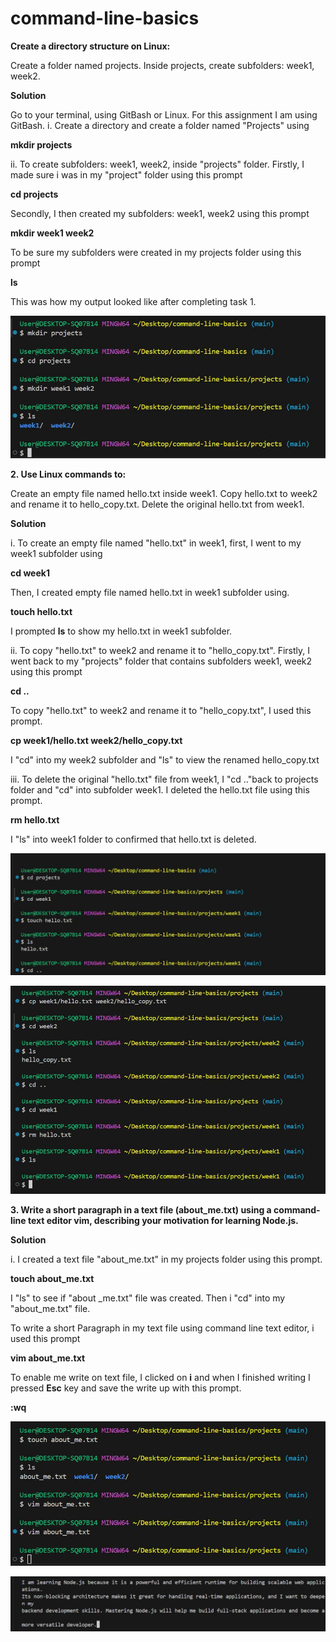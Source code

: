 # command-line-basics

**Create a directory structure on Linux:**

Create a folder named projects.
Inside projects, create subfolders: week1, week2.

**Solution**

Go to your terminal, using GitBash or Linux. For this assignment I am using GitBash.
i. Create a directory and create a folder named "Projects" using

**mkdir projects**

ii. To create subfolders: week1, week2, inside "projects" folder.
Firstly, I made sure i was in my "project" folder using this prompt

**cd projects**

Secondly, I then created my subfolders: week1, week2 using this prompt

**mkdir week1 week2**

To be sure my subfolders were created in my projects folder using this prompt

**ls**

This was how my output looked like after completing task 1.


![Task 1](photos/task_1.jpg)


**2. Use Linux commands to:**

Create an empty file named hello.txt inside week1.
Copy hello.txt to week2 and rename it to hello_copy.txt.
Delete the original hello.txt from week1.

**Solution**

i. To create an empty file named "hello.txt" in week1, first, I went to my week1 subfolder using

**cd week1**

Then, I created empty file named hello.txt in week1 subfolder using.

**touch hello.txt**

I prompted **ls** to show my hello.txt in week1 subfolder.


ii. To copy "hello.txt" to week2 and rename it to "hello_copy.txt". Firstly, I went back to my "projects" folder that contains subfolders week1, week2 using this prompt

**cd ..**

To copy "hello.txt" to week2 and rename it to "hello_copy.txt", I used this prompt.

**cp week1/hello.txt week2/hello_copy.txt**

I "cd" into my week2 subfolder and "ls" to view the renamed hello_copy.txt


iii. To delete the original "hello.txt" file from week1, I "cd .."back to projects folder and "cd" into subfolder week1. I deleted the hello.txt file using this prompt.

**rm hello.txt**

I "ls" into week1 folder to confirmed that hello.txt is deleted.

![Task 2](photos/task_2.jpg)

![Task 2.1](photos/task_2_1.jpg)

**3. Write a short paragraph in a text file (about_me.txt) using a command-line text editor vim, describing your motivation for learning Node.js.**

**Solution**

i. I created a text file "about_me.txt" in my projects folder using this prompt.

**touch about_me.txt**

I "ls" to see if "about _me.txt" file was created. Then i "cd" into my "about_me.txt" file.

To write a short Paragraph in my text file using command line text editor, i used this prompt

**vim about_me.txt**

To enable me write on text file, I clicked on **i** and when I finished writing I pressed **Esc** key and save the write up with this prompt.

**:wq**

![Task 3.1](photos/task_3_1.jpg)

![Task 3.2](photos/task_3_2.jpg)

